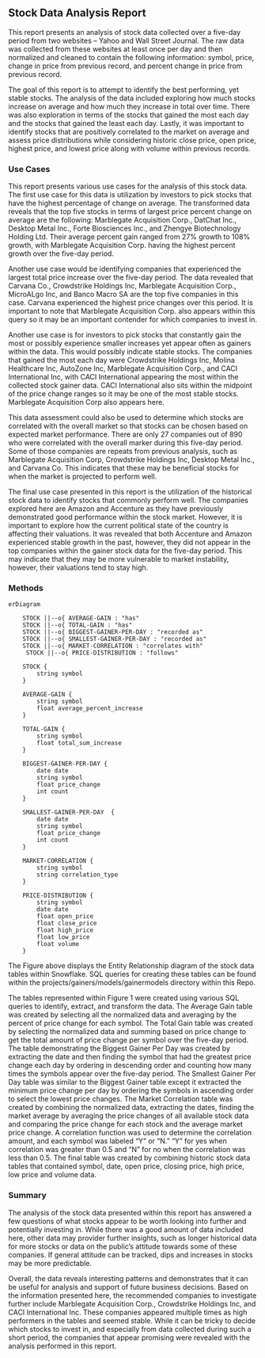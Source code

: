 ## Stock Data Analysis Report

This report presents an analysis of stock data collected over a five-day period from two websites – Yahoo and Wall Street Journal. The raw data was collected from these websites at least once per day and then normalized and cleaned to contain the following information: symbol, price, change in price from previous record, and percent change in price from previous record.

The goal of this report is to attempt to identify the best performing, yet stable stocks. The analysis of the data included exploring how much stocks increase on average and how much they increase in total over time. There was also exploration in terms of the stocks that gained the most each day and the stocks that gained the least each day. Lastly, it was important to identify stocks that are positively correlated to the market on average and assess price distributions while considering historic close price, open price, highest price, and lowest price along with volume within previous records. 

### Use Cases

This report presents various use cases for the analysis of this stock data. The first use case for this data is utilization by investors to pick stocks that have the highest percentage of change on average. The transformed data reveals that the top five stocks in terms of largest price percent change on average are the following: Marblegate Acquisition Corp., DatChat Inc., Desktop Metal Inc., Forte Biosciences Inc., and Zhengye Biotechnology Holding Ltd. Their average percent gain ranged from 27% growth to 108% growth, with Marblegate Acquisition Corp. having the highest percent growth over the five-day period. 

Another use case would be identifying companies that experienced the largest total price increase over the five-day period. The data revealed that Carvana Co., Crowdstrike Holdings Inc, Marblegate Acquisition Corp., MicroALgo Inc, and Banco Macro SA are the top five companies in this case. Carvana experienced the highest price changes over this period. It is important to note that Marblegate Acquisition Corp. also appears within this query so it may be an important contender for which companies to invest in.

Another use case is for investors to pick stocks that constantly gain the most or possibly experience smaller increases yet appear often as gainers within the data. This would possibly indicate stable stocks. The companies that gained the most each day were Crowdstrike Holdings Inc, Molina Healthcare Inc, AutoZone Inc, Marblegate Acquisition Corp., and CACI International Inc, with CACI International appearing the most within the collected stock gainer data. CACI International also sits within the midpoint of the price change ranges so it may be one of the most stable stocks. Marblegate Acquisition Corp also appears here. 

This data assessment could also be used to determine which stocks are correlated with the overall market so that stocks can be chosen based on expected market performance. There are only 27 companies out of 890 who were correlated with the overall marker during this five-day period. Some of those companies are repeats from previous analysis, such as Marblegate Acquisition Corp, Crowdstrike Holdings Inc, Desktop Metal Inc., and Carvana Co. This indicates that these may be beneficial stocks for when the market is projected to perform well.

The final use case presented in this report is the utilization of the historical stock data to identify stocks that commonly perform well. The companies explored here are Amazon and Accenture as they have previously demonstrated good performance within the stock market. However, it is important to explore how the current political state of the country is affecting their valuations. It was revealed that both Accenture and Amazon experienced stable growth in the past, however, they did not appear in the top companies within the gainer stock data for the five-day period. This may indicate that they may be more vulnerable to market instability, however, their valuations tend to stay high.

### Methods

```mermaid
erDiagram

    STOCK ||--o{ AVERAGE-GAIN : "has"
    STOCK ||--o{ TOTAL-GAIN : "has"
    STOCK ||--o{ BIGGEST-GAINER-PER-DAY : "recorded as"
    STOCK ||--o{ SMALLEST-GAINER-PER-DAY : "recorded as"
    STOCK ||--o{ MARKET-CORRELATION : "correlates with"
     STOCK ||--o{ PRICE-DISTRIBUTION : "follows"

    STOCK {
        string symbol
    }

    AVERAGE-GAIN {
        string symbol
        float average_percent_increase
    }

    TOTAL-GAIN {
        string symbol
        float total_sum_increase
    }

    BIGGEST-GAINER-PER-DAY {
        date date
        string symbol
        float price_change
        int count
    }

    SMALLEST-GAINER-PER-DAY  {
        date date
        string symbol
        float price_change
        int count
    }

    MARKET-CORRELATION {
        string symbol
        string correlation_type
    }

    PRICE-DISTRIBUTION {
        string symbol
        date date
        float open_price
        float close_price
        float high_price
        float low_price
        float volume
    }
```
The Figure above displays the Entity Relationship diagram of the stock data tables within Snowflake. SQL queries for creating these tables can be found within the projects/gainers/models/gainermodels directory within this Repo.

 
The tables represented within Figure 1 were created using various SQL queries to identify, extract, and transform the data. The Average Gain table was created by selecting all the normalized data and averaging by the percent of price change for each symbol. The Total Gain table was created by selecting the normalized data and summing based on price change to get the total amount of price change per symbol over the five-day period. The table demonstrating the Biggest Gainer Per Day was created by extracting the date and then finding the symbol that had the greatest price change each day by ordering in descending order and counting how many times the symbols appear over the five-day period. The Smallest Gainer Per Day table was similar to the Biggest Gainer table except it extracted the minimum price change per day by ordering the symbols in ascending order to select the lowest price changes. The Market Correlation table was created by combining the normalized data, extracting the dates, finding the market average by averaging the price changes of all available stock data and comparing the price change for each stock and the average market price change. A correlation function was used to determine the correlation amount, and each symbol was labeled “Y” or “N.” “Y” for yes when correlation was greater than 0.5 and “N” for no when the correlation was less than 0.5. The final table was created by combining historic stock data tables that contained symbol, date, open price, closing price, high price, low price and volume data.

### Summary

The analysis of the stock data presented within this report has answered a few questions of what stocks appear to be worth looking into further and potentially investing in. While there was a good amount of data included here, other data may provider further insights, such as longer historical data for more stocks or data on the public’s attitude towards some of these companies. If general attitude can be tracked, dips and increases in stocks may be more predictable.

Overall, the data reveals interesting patterns and demonstrates that it can be useful for analysis and support of future business decisions. Based on the information presented here, the recommended companies to investigate further include Marblegate Acquisition Corp., Crowdstrike Holdings Inc, and CACI International Inc. These companies appeared multiple times as high performers in the tables and seemed stable. While it can be tricky to decide which stocks to invest in, and especially from data collected during such a short period, the companies that appear promising were revealed with the analysis performed in this report.

